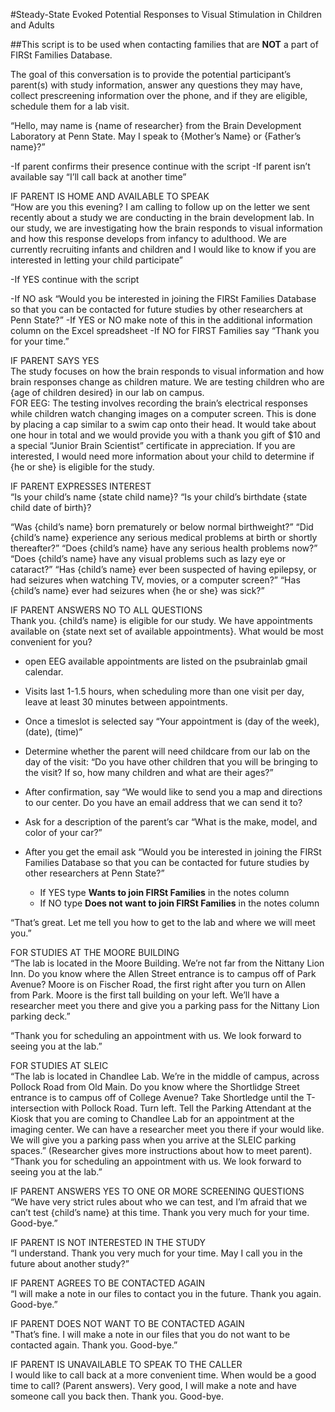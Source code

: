 #Steady-State Evoked Potential Responses to Visual Stimulation in Children and Adults  

##This script is to be used when contacting families that are **NOT** a part of FIRSt Families Database.  

The goal of this conversation is to provide the potential participant’s parent(s) with study information, answer any questions they may have, collect prescreening information over the phone, and if they are eligible, schedule them for a lab visit.

“Hello, may name is {name of researcher} from the Brain Development Laboratory at Penn State. May I speak to {Mother’s Name} or {Father’s name}?”

-If parent confirms their presence continue with the script
-If parent isn’t available say “I’ll call back at another time”

IF PARENT IS HOME AND AVAILABLE TO SPEAK  
“How are you this evening? I am calling to follow up on the letter we sent recently about a study we are conducting in the brain development lab. In our study, we are investigating how the brain responds to visual information and how this response develops from infancy to adulthood. We are currently recruiting infants and children and I would like to know if you are interested in letting your child participate”

  -If YES continue with the script

  -If NO ask “Would you be interested in joining the FIRSt Families Database so that you can be contacted for future studies by other researchers at Penn State?”
    -If YES or NO make note of this in the additional information column on the Excel spreadsheet
    -If NO for FIRST Families say “Thank you for your time.”

IF PARENT SAYS YES  
The study focuses on how the brain responds to visual information and how brain responses change as children mature. We are testing children who are {age of children desired} in our lab on campus.  
  FOR EEG: The testing involves recording the brain’s electrical responses while children watch changing images on a computer screen. This is done by placing a cap similar to a swim cap onto their head. 
It would take about one hour in total and we would provide you with a thank you gift of $10 and a special “Junior Brain Scientist” certificate in appreciation. If you are interested, I would need more information about your child to determine if {he or she} is eligible for the study.  

IF PARENT EXPRESSES INTEREST  
“Is your child’s name {state child name}?
“Is your child’s birthdate {state child date of birth}?

“Was {child’s name} born prematurely or below normal birthweight?”
“Did {child’s name} experience any serious medical problems at birth or shortly thereafter?” “Does {child’s name} have any serious health problems now?” 
“Does {child’s name} have any visual problems such as lazy eye or cataract?” 
“Has {child’s name} ever been suspected of having epilepsy, or had seizures when watching TV, movies, or a computer screen?” 
“Has {child’s name} ever had seizures when {he or she} was sick?”

IF PARENT ANSWERS NO TO ALL QUESTIONS   
Thank you. {child’s name} is eligible for our study. We have appointments available on {state next set of available appointments}. What would be most convenient for you? 
  - open EEG available appointments are listed on the psubrainlab gmail calendar.
  - Visits last 1-1.5 hours, when scheduling more than one visit per day, leave at least 30 minutes between appointments.

- Once a timeslot is selected say “Your appointment is (day of the week), (date), (time)”

- Determine whether the parent will need childcare from our lab on the day of the visit: “Do you have other children that you will be bringing to the visit? If so, how many children and what are their ages?”

- After confirmation, say “We would like to send you a map and directions to our center. Do you have an email address that we can send it to?

- Ask for a description of the parent’s car “What is the make, model, and color of your car?”

- After you get the email ask “Would you be interested in joining the FIRSt Families Database so that you can be contacted for future studies by other researchers at Penn State?”

  - If YES type **Wants to join FIRSt Families** in the notes column  
  - If NO type **Does not want to join FIRSt Families** in the notes column 

“That’s great. Let me tell you how to get to the lab and where we will meet you.”

FOR STUDIES AT THE MOORE BUILDING  
“The lab is located in the Moore Building. We’re not far from the Nittany Lion Inn. Do you know where the Allen Street entrance is to campus off of Park Avenue? Moore is on Fischer Road, the first right after you turn on Allen from Park. Moore is the first tall building on your left. We’ll have a researcher meet you there and give you a parking pass for the Nittany Lion parking deck.”

“Thank you for scheduling an appointment with us. We look forward to seeing you at the lab.”

FOR STUDIES AT SLEIC  
“The lab is located in Chandlee Lab. We’re in the middle of campus, across Pollock Road from Old Main. Do you know where the Shortlidge Street entrance is to campus off of College Avenue? Take Shortledge until the T-intersection with Pollock Road. Turn left. Tell the Parking Attendant at the Kiosk that you are coming to Chandlee Lab for an appointment at the imaging center. We can have a researcher meet you there if your would like. We will give you a parking pass when you arrive at the SLEIC parking spaces.”
(Researcher gives more instructions about how to meet parent). 
“Thank you for scheduling an appointment with us. We look forward to seeing you at the lab.”

IF PARENT ANSWERS YES TO ONE OR MORE SCREENING QUESTIONS  
“We have very strict rules about who we can test, and I’m afraid that we can’t test {child’s name} at this time. Thank you very much for your time. Good-bye.”  

IF PARENT IS NOT INTERESTED IN THE STUDY  
“I understand. Thank you very much for your time. May I call you in the future about another study?”

IF PARENT AGREES TO BE CONTACTED AGAIN  
“I will make a note in our files to contact you in the future. Thank you again. Good-bye.”  

IF PARENT DOES NOT WANT TO BE CONTACTED AGAIN  
"That’s fine. I will make a note in our files that you do not want to be contacted again. Thank you. Good-bye.”

IF PARENT IS UNAVAILABLE TO SPEAK TO THE CALLER  
I would like to call back at a more convenient time. When would be a good time to call? (Parent answers). Very good, I will make a note and have someone call you back then. Thank you. Good-bye.

